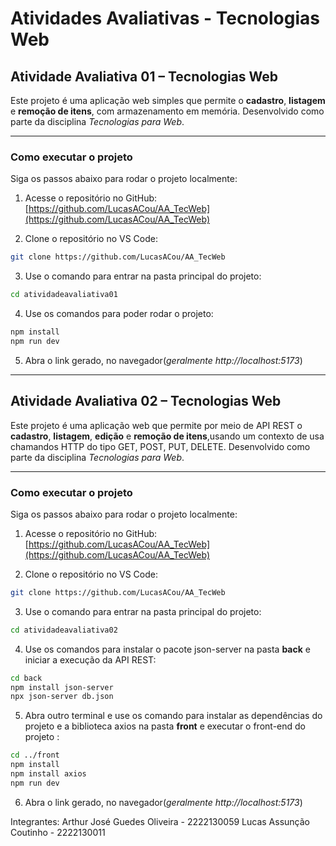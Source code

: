 # Atividades Avaliativas - Tecnologias Web

## Atividade Avaliativa 01 – Tecnologias Web

Este projeto é uma aplicação web simples que permite o **cadastro**, **listagem** e **remoção de itens**, com armazenamento em memória. Desenvolvido como parte da disciplina _Tecnologias para Web_.

---

### Como executar o projeto

Siga os passos abaixo para rodar o projeto localmente:

1. Acesse o repositório no GitHub:  
[https://github.com/LucasACou/AA_TecWeb](https://github.com/LucasACou/AA_TecWeb)

2. Clone o repositório no VS Code:
```bash
git clone https://github.com/LucasACou/AA_TecWeb
```

3. Use o comando para entrar na pasta principal do projeto:
```bash
cd atividadeavaliativa01
```

4. Use os comandos para poder rodar o projeto:
```bash
npm install
npm run dev
```

5. Abra o link gerado, no navegador(*geralmente http://localhost:5173*)

---

## Atividade Avaliativa 02 – Tecnologias Web

Este projeto é uma aplicação web que permite por meio de API REST o **cadastro**, **listagem**, **edição** e **remoção de itens**,usando um contexto de usa chamandos HTTP do tipo GET, POST, PUT, DELETE. Desenvolvido como parte da disciplina _Tecnologias para Web_.

---

### Como executar o projeto

Siga os passos abaixo para rodar o projeto localmente:

1. Acesse o repositório no GitHub:  
[https://github.com/LucasACou/AA_TecWeb](https://github.com/LucasACou/AA_TecWeb)

2. Clone o repositório no VS Code:
```bash
git clone https://github.com/LucasACou/AA_TecWeb
```

3. Use o comando para entrar na pasta principal do projeto:
```bash
cd atividadeavaliativa02
```

4. Use os comandos para instalar o pacote json-server na pasta **back** e iniciar a execução da API REST:

```bash
cd back
npm install json-server
npx json-server db.json
```

5. Abra outro terminal e use os comando para instalar as dependências do projeto e a biblioteca axios na pasta **front** e executar o front-end do projeto :

```bash
cd ../front
npm install 
npm install axios
npm run dev
```

6. Abra o link gerado, no navegador(*geralmente http://localhost:5173*)

Integrantes: 
Arthur José Guedes Oliveira - 2222130059
Lucas Assunção Coutinho - 2222130011
